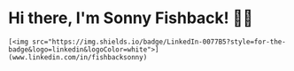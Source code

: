 # Hi there, I'm Sonny Fishback! 👋🏽

    [<img src="https://img.shields.io/badge/LinkedIn-0077B5?style=for-the-badge&logo=linkedin&logoColor=white">](www.linkedin.com/in/fishbacksonny)
